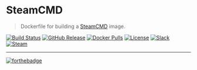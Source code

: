 # SteamCMD
> Dockerfile for building a [SteamCMD][steamcmd] image.

[![Build Status](https://img.shields.io/travis/dst-academy/docker-steamcmd/develop.svg)](https://travis-ci.org/dst-academy/docker-steamcmd)
[![GitHub Release](https://img.shields.io/github/release/dst-academy/docker-steamcmd.svg)](https://github.com/dst-academy/docker-steamcmd/releases/latest)
[![Docker Pulls](https://img.shields.io/docker/pulls/dstacademy/docker-steamcmd.svg)](https://hub.docker.com/r/dstacademy/steamcmd/)
[![License](https://img.shields.io/github/license/dst-academy/docker-steamcmd.svg)](https://github.com/dst-academy/docker-steamcmd/blob/develop/LICENSE.md)
[![Slack](https://img.shields.io/badge/slack-join-E01563.svg)](https://slack.dst.academy/)
[![Steam](https://img.shields.io/badge/steam-join-1b2838.svg)](https://steamcommunity.com/groups/dst-academy)

---

[![forthebadge](http://forthebadge.com/images/badges/built-with-love.svg)](http://forthebadge.com)

[steamcmd]: https://developer.valvesoftware.com/wiki/SteamCMD
